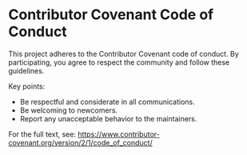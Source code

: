 # Contributor Covenant Code of Conduct

This project adheres to the Contributor Covenant code of conduct. By participating, you agree to respect the community and follow these guidelines.

Key points:

- Be respectful and considerate in all communications.
- Be welcoming to newcomers.
- Report any unacceptable behavior to the maintainers.

For the full text, see: https://www.contributor-covenant.org/version/2/1/code_of_conduct/
